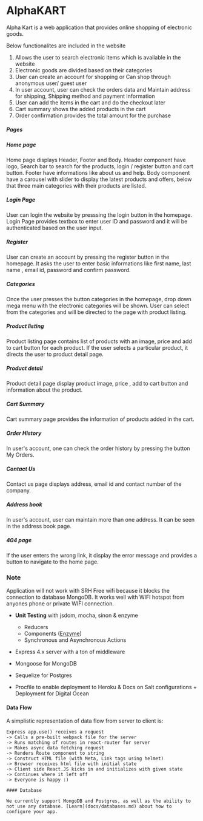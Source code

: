 # AlphaKART

Alpha Kart is a web application that provides online shopping of electronic goods.

Below functionalites are included in the website
 1. Allows the user to search electronic items which is available in the website
 2. Electronic goods are divided based on their categories
 3. User can create an account for shopping or Can shop through anonymous user/ guest user
 4. In user account, user can check the orders data and Maintain address for shipping, Shipping method and payment information
 5. User can add the items in the cart and do the checkout later
 6. Cart summary shows the added products in the cart
 7. Order confirmation provides the total amount for the purchase
 
##### Pages
##### Home page
 Home page displays Header, Footer and Body. Header component have logo, Search bar to search for the products, login / register button  and cart button. Footer have informations like about us and help.
 Body component have a carousel with slider to display the latest products and offers, below that three main categories with their products are listed.
 
##### Login Page
 User can login the website by presssing the login button in the homepage. Login Page provides textbox to enter user ID and password and it will be authenticated based on the user input.
 
##### Register 
 User can create an account by pressing the register button in the homepage. It asks the user to enter basic informations like first name, last name , email id, password and confirm password. 
 
##### Categories
  Once the user presses the button categories in the homepage, drop down mega menu with the electronic categories will be shown. User can select from the categories and will be directed to the page with product listing.
  
##### Product listing
  Product listing page contains list of products with an image, price and add to cart button for each product. If the user selects a particular product, it directs the user to product detail page.
  
##### Product detail
Product detail page display product image, price , add to cart button and information about the product.

##### Cart Summary
Cart summary page provides the information of products added in the cart.

##### Order History
In user's account, one can check the order history by pressing the button My Orders.

##### Contact Us
Contact us page displays address, email id and contact number of the company.

##### Address book
In user's account, user can maintain more than one address. It can be seen in the address book page.

##### 404 page
If the user enters the wrong link, it display the error message and provides a button to navigate to the home page.


### Note
Application will not work with SRH Free wifi because it blocks the connection to database MongoDB. It works well with WIFI hotspot from anyones phone or private WIFI connection.

- **Unit Testing** with jsdom, mocha, sinon & enzyme
	- Reducers
	- Components ([Enzyme](http://airbnb.io/enzyme))
	- Synchronous and Asynchronous Actions

- Express 4.x server with a ton of middleware
- Mongoose for MongoDB
- Sequelize for Postgres
- Procfile to enable deployment to Heroku & Docs on Salt configurations + Deployment for Digital Ocean



#### Data Flow

A simplistic representation of data flow from server to client is:

```
Express app.use() receives a request
-> Calls a pre-built webpack file for the server
-> Runs matching of routes in react-router for server
-> Makes async data fetching request
-> Renders Route component to string
-> Construct HTML file (with Meta, Link tags using helmet)
-> Browser receives html file with initial state
-> Client side React.JS kicks in and initializes with given state
-> Continues where it left off
-> Everyone is happy :)

#### Database

We currently support MongoDB and Postgres, as well as the ability to not use any database. [Learn](docs/databases.md) about how to configure your app.


